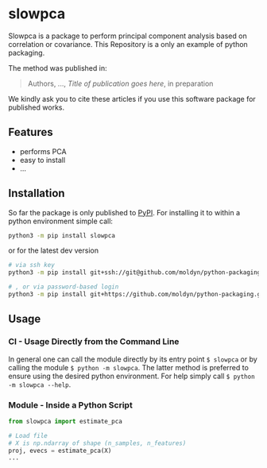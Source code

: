 # slowpca
Slowpca is a package to perform principal component analysis based on
correlation or covariance. This Repository is a only an example of
python packaging.

The method was published in:
> Authors, ...,  *Title of publication goes here*, in preparation

We kindly ask you to cite these articles if you use this software package for
published works.

## Features
- performs PCA
- easy to install
- ...

## Installation
So far the package is only published to [PyPI](https://pypi.org). For installing
it to within a python environment simple call:
```bash
python3 -m pip install slowpca
```
or for the latest dev version
```bash
# via ssh key
python3 -m pip install git+ssh://git@github.com/moldyn/python-packaging.git

# , or via password-based login
python3 -m pip install git+https://github.com/moldyn/python-packaging.git
```

## Usage
### CI - Usage Directly from the Command Line
In general one can call the module directly by its entry point `$ slowpca`
or by calling the module `$ python -m slowpca`. The latter method is
preferred to ensure using the desired python environment.
For help simply call `$ python -m slowpca --help`.

### Module - Inside a Python Script
```python
from slowpca import estimate_pca

# Load file
# X is np.ndarray of shape (n_samples, n_features)
proj, evecs = estimate_pca(X)
...
```
